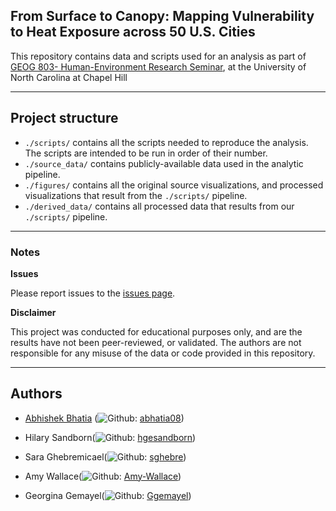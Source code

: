 
## From Surface to Canopy: Mapping Vulnerability to Heat Exposure across 50 U.S. Cities

This repository contains data and scripts used for an analysis as part of [GEOG 803- Human-Environment Research Seminar](https://catalog.unc.edu/courses/geog/), at the University of North Carolina at Chapel Hill  

---
## Project structure 

  - `./scripts/` contains all the scripts needed to reproduce the analysis. The scripts are intended to be run in order of their number.
  - `./source_data/` contains publicly-available data used in the analytic pipeline.
  - `./figures/` contains all the original source visualizations, and processed visualizations that result from the `./scripts/` pipeline.
  - `./derived_data/` contains all processed data that results from our `./scripts/` pipeline.
---

### Notes

**Issues**

Please report issues to the [issues page](https://github.com/abhatia08/geog803-fall23/issues).

**Disclaimer**

This project was conducted for educational purposes only, and are the results have not been peer-reviewed, or validated. The authors are not responsible for any misuse of the data or code provided in this repository. 

---
## Authors

- [Abhishek Bhatia](https://abhatia.me/) (![Github](http://i.imgur.com/9I6NRUm.png): [abhatia08](https://github.com/abhatia08)) 

- Hilary Sandborn(![Github](http://i.imgur.com/9I6NRUm.png): [hgesandborn](https://github.com/hgesandborn)) 

- Sara Ghebremicael(![Github](http://i.imgur.com/9I6NRUm.png): [sghebre](https://github.com/sghebre)) 

- Amy Wallace(![Github](http://i.imgur.com/9I6NRUm.png): [Amy-Wallace](https://github.com/Amy-Wallace)) 

- Georgina Gemayel(![Github](http://i.imgur.com/9I6NRUm.png): [Ggemayel](https://github.com/ggemayel))
